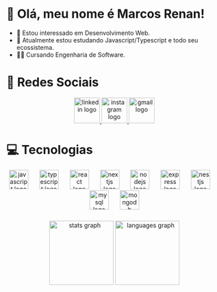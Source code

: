 # 👋 Olá, meu nome é Marcos Renan!
- 👀 Estou interessado em Desenvolvimento Web.
- 🌱 Atualmente estou estudando Javascript/Typescript e todo seu ecossistema.
- 🧑‍🎓 Cursando Engenharia de Software.

# 🙋 Redes Sociais

<div align="center">
  <a href="https://www.linkedin.com/in/marcos-renan-oliveira/" target="_blank">
    <img src="https://img.shields.io/static/v1?message=LinkedIn&logo=linkedin&label=&color=0077B5&logoColor=white&labelColor=&style=for-the-badge" height="60" alt="linkedin logo"  />
  </a>
  <a href="https://www.instagram.com/marcos_renan4/" target="_blank">
    <img src="https://img.shields.io/static/v1?message=Instagram&logo=instagram&label=&color=E4405F&logoColor=white&labelColor=&style=for-the-badge" height="60" alt="instagram logo"  />
  </a>
  <a href="devmarcos7@gmail.com" target="_blank">
    <img src="https://img.shields.io/static/v1?message=Gmail&logo=gmail&label=&color=D14836&logoColor=white&labelColor=&style=for-the-badge" height="60" alt="gmail logo"  />
  </a>
</div>

###



# 💻 Tecnologias

<div align="center">
  <img src="https://skillicons.dev/icons?i=js" height="45" alt="javascript logo"  />
  <img width="18" />
  <img src="https://skillicons.dev/icons?i=ts" height="45" alt="typescript logo"  />
  <img width="18" />
  <img src="https://skillicons.dev/icons?i=react" height="45" alt="react logo"  />
  <img width="18" />
  <img src="https://skillicons.dev/icons?i=nextjs" height="45" alt="nextjs logo"  />
  <img width="18" />
  <img src="https://skillicons.dev/icons?i=nodejs" height="45" alt="nodejs logo"  />
  <img width="18" />
  <img src="https://skillicons.dev/icons?i=express" height="45" alt="express logo"  />
  <img width="18" />
  <img src="https://skillicons.dev/icons?i=nestjs" height="45" alt="nestjs logo"  />
  <img width="18" />
  <img src="https://skillicons.dev/icons?i=mysql" height="45" alt="mysql logo"  />
  <img width="18" />
  <img src="https://skillicons.dev/icons?i=mongodb" height="45" alt="mongodb logo"  />
</div>

###


<div align="center">
  <img src="https://github-readme-stats.vercel.app/api?username=marcos-renan&hide_title=false&hide_rank=false&show_icons=true&include_all_commits=true&count_private=true&disable_animations=false&theme=radical&locale=en&hide_border=false&order=1" height="150" alt="stats graph"  />
  <img src="https://github-readme-stats.vercel.app/api/top-langs?username=marcos-renan&locale=en&hide_title=false&layout=compact&card_width=320&langs_count=6&theme=radical&hide_border=false&order=2" height="150" alt="languages graph"  />

###



<!---
devmarcosjs/devmarcosjs is a ✨ special ✨ repository because its `README.md` (this file) appears on your GitHub profile.
You can click the Preview link to take a look at your changes.
--->
